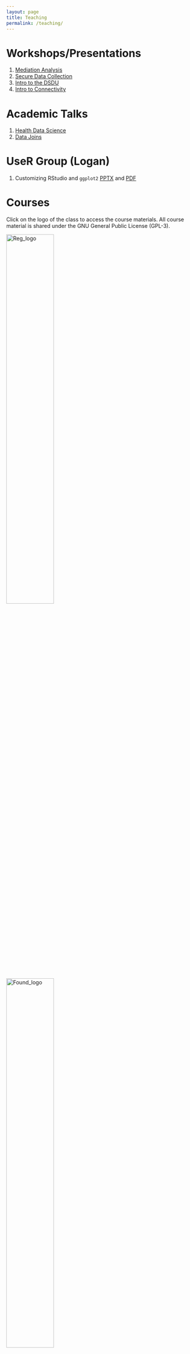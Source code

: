 ```yaml
---
layout: page
title: Teaching
permalink: /teaching/
---
```


# Workshops/Presentations

1. [Mediation Analysis](https://tysonstanley.github.io/Workshops/MediationAnalysis.html)
2. [Secure Data Collection](https://tysonstanley.github.io/Workshops/2018WebConference.pdf)
3. [Intro to the DSDU](https://tysonstanley.github.io/Workshops/2018COMMDE_Retreat.pdf)
4. [Intro to Connectivity](https://tysonstanley.github.io/Workshops/connectivity_intro.pdf)

# Academic Talks

1. [Health Data Science](https://tysonstanley.github.io/healthdatascience/index.html)
2. [Data Joins](https://tysonstanley.github.io/data_joins_demonstration/Presentation.html)

# UseR Group (Logan)

1. Customizing RStudio and `ggplot2` [PPTX](http://tysonbarrett.com/useRs/Rusers_5-2018_Logan.pptx) and [PDF](http://tysonbarrett.com/useRs/Rusers_5-2018_Logan.pdf)

# Courses

Click on the logo of the class to access the course materials. All course material is shared under the GNU General Public License (GPL-3).


<!--
Regression Analysis
-->
<a href="{{ site.baseurl }}/teaching/regression"><img src="{{ site.baseurl }}/assets/images/RDA2_logo.png" alt="Reg_logo" width="50%"></a>

<!--
Statistical Foundations
-->
<a href="{{ site.baseurl }}/teaching/foundations"><img src="{{ site.baseurl }}/assets/images/RDA1_logo.png" alt="Found_logo" width="50%"></a>

<!-- 
  Applied Statistical Analysis 
-->
<a href="{{ site.baseurl }}/teaching/applied"><img src="{{ site.baseurl }}/assets/images/ASA_logo.png" width="60%"></a>

<!-- 
  R Course
-->
<a href="{{ site.baseurl }}/teaching/rcourse"><img src="{{ site.baseurl }}/assets/images/Rstats_logo.png" width="60%"></a>

<!-- 
  Research Methods
-->
<a href="{{ site.baseurl }}/teaching/psychmethods"><img src="{{ site.baseurl }}/assets/images/ResearchMethods_logo.png" alt="rm_logo" width="60%"></a>

